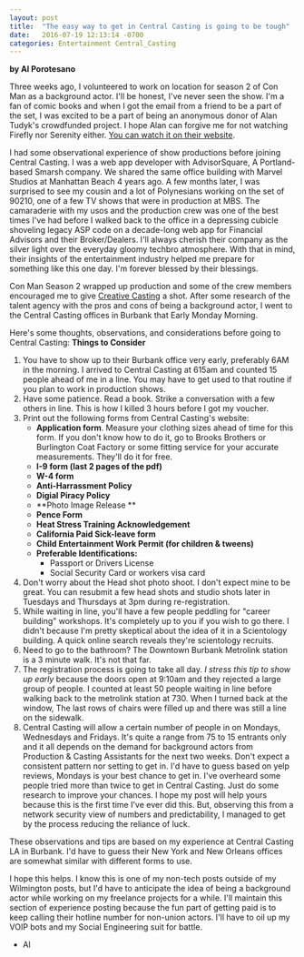 ```yaml
---
layout: post
title:  "The easy way to get in Central Casting is going to be tough"
date:   2016-07-19 12:13:14 -0700
categories: Entertainment Central_Casting
---
```

**by Al Porotesano**

Three weeks ago, I volunteered to work on location for season 2 of Con Man as a background actor. I'll be honest, I've never seen the show. I'm a fan of comic books and when I got the email from a friend to be a part of the set, I was excited to be a part of being an anonymous donor of Alan Tudyk's crowdfunded project. I hope Alan can forgive me for not watching Firefly nor Serenity either. [You can watch it on their website](http://conmantheseries.com/).

I had some observational experience of show productions before joining Central Casting. I was a web app developer with AdvisorSquare, A Portland-based Smarsh company. We shared the same office building with Marvel Studios at Manhattan Beach 4 years ago. A few months later, I was surprised to see my cousin and a lot of Polynesians working on the set of 90210, one of a few TV shows that were in production at MBS. The camaraderie with my usos and the production crew was one of the best times I've had before I walked back to the office in a depressing cubicle shoveling legacy ASP code on a decade-long web app for Financial Advisors and their Broker/Dealers. I'll always cherish their company as the silver light over the everyday gloomy techbro atmosphere. With that in mind, their insights of the entertainment industry helped me prepare for something like this one day. I'm forever blessed by their blessings.

Con Man Season 2 wrapped up production and some of the crew members encouraged me to give [Creative Casting](http://creativecasting.com) a shot. After some research of the talent agency with the pros and cons of being a background actor, I went to the Central Casting offices in Burbank that Early Monday Morning.

Here's some thoughts, observations, and considerations before going to Central Casting:
**Things to Consider**

1. You have to show up to their Burbank office very early, preferably 6AM in the morning. I arrived to Central Casting at 615am and counted 15 people ahead of me in a line. You may have to get used to that routine if you plan to work in production shows.
2. Have some patience. Read a book. Strike a conversation with a few others in line. This is how I killed 3 hours before I got my voucher.
3. Print out the following forms from Central Casting's website:
	- **Application form**. Measure your clothing sizes ahead of time for this form. If you don't know how to do it, go to Brooks Brothers or Burlington Coat Factory or some fitting service for your accurate measurements. They'll do it for free.
	- **I-9 form (last 2 pages of the pdf)**
	- **W-4 form**
	- **Anti-Harrassment Policy**
	- **Digial Piracy Policy**
	- **Photo Image Release **
	- **Pence Form**
	- **Heat Stress Training Acknowledgement**
	- **California Paid Sick-leave form**
	- **Child Entertainment Work Permit (for children & tweens)**
	- **Preferable Identifications:** 
		- Passport or Drivers License 
		- Social Security Card or workers visa card
4. Don't worry about the Head shot photo shoot. I don't expect mine to be great. You can resubmit a few head shots and studio shots later in Tuesdays and Thursdays at 3pm during re-registration.
5. While waiting in line, you'll have a few people peddling for "career building" workshops. It's completely up to you if you wish to go there. I didn't because I'm pretty skeptical about the idea of it in a Scientology building. A quick online search reveals they're scientology recruits.
6. Need to go to the bathroom? The Downtown Burbank Metrolink station is a 3 minute walk. It's not that far.
7. The registration process is going to take all day. *I stress this tip to show up early* because the doors open at 9:10am and they rejected a large group of people. I counted at least 50 people waiting in line before walking back to the metrolink station at 730. When I turned back at the window, The last rows of chairs were filled up and there was still a line on the sidewalk.
8. Central Casting will allow a certain number of people in on Mondays, Wednesdays and Fridays. It's quite a range from 75 to 15 entrants only and it all depends on the demand for background actors from Production & Casting Assistants for the next two weeks. Don't expect a consistent pattern nor setting to get in. I'd have to guess based on yelp reviews, Mondays is your best chance to get in. I've overheard some people tried more than twice to get in Central Casting. Just do some research to improve your chances. I hope my post will help yours because this is the first time I've ever did this. But, observing this from a network security view of numbers and predictability, I managed to get by the process reducing the reliance of luck.

These observations and tips are based on my experience at Central Casting LA in Burbank. I'd have to guess their New York and New Orleans offices are somewhat similar with different forms to use.

I hope this helps. I know this is one of my non-tech posts outside of my Wilmington posts, but I'd have to anticipate the idea of being a background actor while working on my freelance projects for a while. I'll maintain this section of experience posting because the fun part of getting paid is to keep calling their hotline number for non-union actors. I'll have to oil up my VOIP bots and my Social Engineering suit for battle.

- Al

